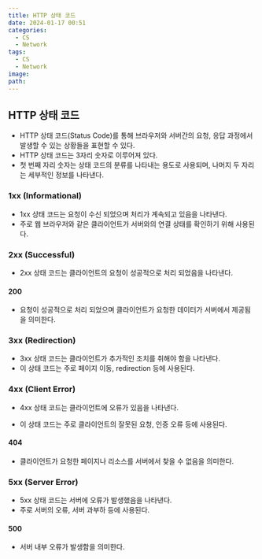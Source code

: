 ```yaml
---
title: HTTP 상태 코드
date: 2024-01-17 00:51
categories:
  - CS
  - Network
tags:
  - CS
  - Network
image: 
path:
---
```


## HTTP 상태 코드
+ HTTP 상태 코드(Status Code)를 통해 브라우저와 서버간의 요청, 응답 과정에서 발생할 수 있는 상황들을 표현할 수 있다.
+ HTTP 상태 코드는 3자리 숫자로 이루어져 있다.
+ 첫 번째 자리 숫자는 상태 코드의 분류를 나타내는 용도로 사용되며, 나머지 두 자리는 세부적인 정보를 나타낸다.

### 1xx (Informational)
+ 1xx 상태 코드는 요청이 수신 되었으며 처리가 계속되고 있음을 나타낸다.
+ 주로 웹 브라우저와 같은 클라이언트가 서버와의 연결 상태를 확인하기 위해 사용된다.

### 2xx (Successful)
+ 2xx 상태 코드는 클라이언트의 요청이 성공적으로 처리 되었음을 나타낸다.

#### 200
+ 요청이 성공적으로 처리 되었으며 클라이언트가 요청한 데이터가 서버에서 제공됨을 의미한다.

### 3xx (Redirection)
+ 3xx 상태 코드는 클라이언트가 추가적인 조치를 취해야 함을 나타낸다.
+ 이 상태 코드는 주로 페이지 이동, redirection 등에 사용된다.

### 4xx (Client Error)
+ 4xx 상태 코드는 클라이언트에 오류가 있음을 나타낸다.
- 이 상태 코드는 주로 클라이언트의 잘못된 요청, 인증 오류 등에 사용된다.

#### 404
+ 클라이언트가 요청한 페이지나 리소스를 서버에서 찾을 수 없음을 의미한다.

### 5xx (Server Error)
+ 5xx 상태 코드는 서버에 오류가 발생했음을 나타낸다.
+ 주로 서버의 오류, 서버 과부하 등에 사용된다.

#### 500
+ 서버 내부 오류가 발생함을 의미한다.

